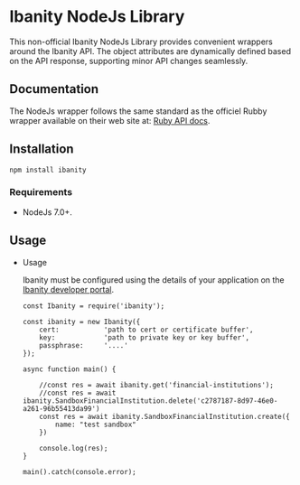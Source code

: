 # Ibanity NodeJs Library

This non-official Ibanity NodeJs Library provides convenient wrappers around the Ibanity API. The object attributes are dynamically defined based on the API response, supporting minor API changes seamlessly.

## Documentation

The NodeJs wrapper follows the same standard as the officiel Rubby wrapper available on their web site at: [Ruby API docs](https://documentation.ibanity.com/api/ruby).

## Installation

```
npm install ibanity
```

### Requirements

* NodeJs 7.0+.

## Usage

* Usage

    Ibanity must be configured using the details of your application on the [Ibanity developer portal](https://developer.ibanity.com).

    ```node
    const Ibanity = require('ibanity');

    const ibanity = new Ibanity({
        cert:           'path to cert or certificate buffer',
        key:            'path to private key or key buffer',
        passphrase:     '....'
    });

    async function main() {

        //const res = await ibanity.get('financial-institutions');
        //const res = await ibanity.SandboxFinancialInstitution.delete('c2787187-8d97-46e0-a261-96b55413da99')
        const res = await ibanity.SandboxFinancialInstitution.create({
            name: "test sandbox"
        })

        console.log(res);
    }

    main().catch(console.error);